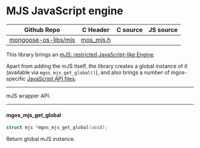 # MJS JavaScript engine
| Github Repo | C Header | C source  | JS source |
| ----------- | -------- | --------  | ----------------- |
| [mongoose-os-libs/mjs](https://github.com/mongoose-os-libs/mjs) | [mos_mjs.h](https://github.com/mongoose-os-libs/mjs/tree/master/include/mos_mjs.h) | &nbsp;  | &nbsp;         |



This library brings an [mJS: restricted JavaScript-like
Engine](https://github.com/cesanta/mjs).

Apart from adding the mJS itself, the library creates a global instance of it
(available via `mgos_mjs_get_global()`), and also brings a number of
mgos-specific
[JavaScript API files](https://mongoose-os.com/docs/reference/api.html#mjs).


 ----- 

mJS wrapper API.
 

 ----- 
#### mgos_mjs_get_global

```c
struct mjs *mgos_mjs_get_global(void);
```
<div class="apidescr">
 Return global mJS instance. 
</div>

